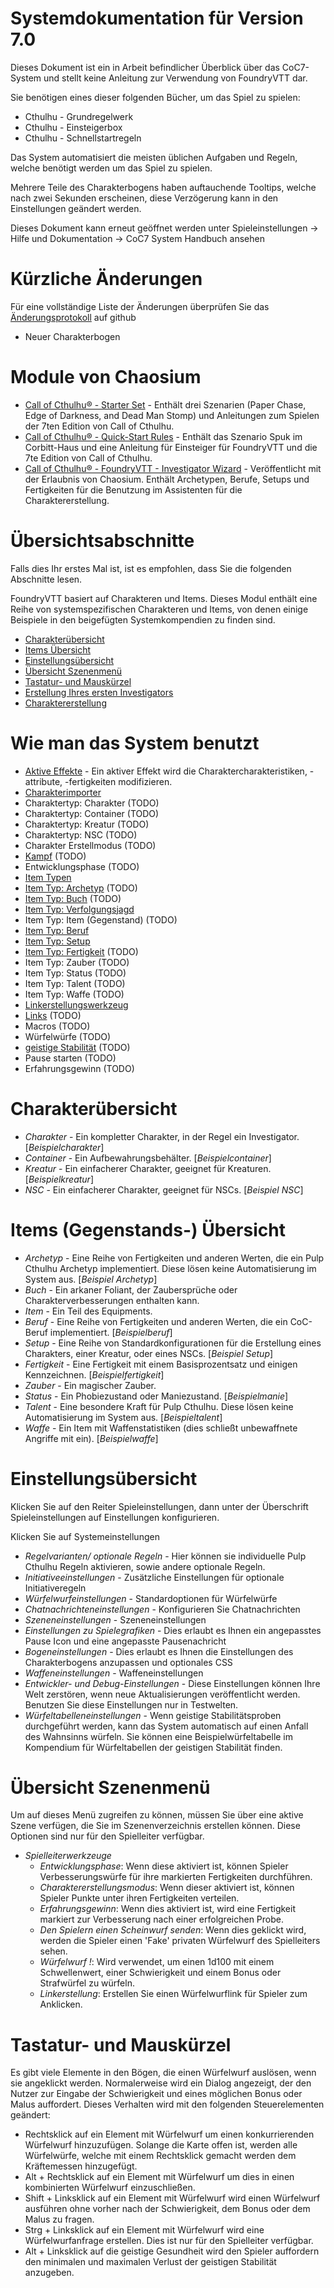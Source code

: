 # Systemdokumentation für Version 7.0

Dieses Dokument ist ein in Arbeit befindlicher Überblick über das CoC7-System und stellt keine Anleitung zur Verwendung von FoundryVTT dar.

Sie benötigen eines dieser folgenden Bücher, um das Spiel zu spielen:

- Cthulhu - Grundregelwerk
- Cthulhu - Einsteigerbox
- Cthulhu - Schnellstartregeln

Das System automatisiert die meisten üblichen Aufgaben und Regeln, welche benötigt werden um das Spiel zu spielen.

Mehrere Teile des Charakterbogens haben auftauchende Tooltips, welche nach zwei Sekunden erscheinen, diese Verzögerung kann in den Einstellungen geändert werden.

Dieses Dokument kann erneut geöffnet werden unter Spieleinstellungen -> Hilfe und Dokumentation -> CoC7 System Handbuch ansehen

# Kürzliche Änderungen

Für eine vollständige Liste der Änderungen überprüfen Sie das [Änderungsprotokoll](https://github.com/Miskatonic-Investigative-Society/CoC7-FoundryVTT/blob/develop/.github/CHANGELOG.md) auf github

- Neuer Charakterbogen

# Module von Chaosium

- [Call of Cthulhu® - Starter Set](https://foundryvtt.com/packages/cha-coc-fvtt-en-starterset) - Enthält drei Szenarien (Paper Chase, Edge of Darkness, and Dead Man Stomp) und Anleitungen zum Spielen der 7ten Edition von Call of Cthulhu.
- [Call of Cthulhu® - Quick-Start Rules](https://foundryvtt.com/packages/cha-coc-fvtt-en-quickstart) - Enthält das Szenario Spuk im Corbitt-Haus und eine Anleitung für Einsteiger für FoundryVTT und die 7te Edition von Call of Cthulhu.
- [Call of Cthulhu® - FoundryVTT - Investigator Wizard](https://foundryvtt.com/packages/call-of-cthulhu-foundryvtt-investigator-wizard) - Veröffentlicht mit der Erlaubnis von Chaosium. Enthält Archetypen, Berufe, Setups und Fertigkeiten für die Benutzung im Assistenten für die Charaktererstellung.

# Übersichtsabschnitte

Falls dies Ihr erstes Mal ist, ist es empfohlen, dass Sie die folgenden Abschnitte lesen.

FoundryVTT basiert auf Charakteren und Items. Dieses Modul enthält eine Reihe von systemspezifischen Charakteren und Items, von denen einige Beispiele in den beigefügten Systemkompendien zu finden sind.

- [Charakterübersicht](#actor-overview)
- [Items Übersicht](#items-overview)
- [Einstellungsübersicht](#settings-overview)
- [Übersicht Szenenmenü](#call-of-cthulhu-scene-menu)
- [Tastatur- und Mauskürzel](#keyboard-and-mouse-shortcuts)
- [Erstellung Ihres ersten Investigators](first_investigator.md)
- [Charaktererstellung](character_creation.md)

# Wie man das System benutzt

- [Aktive Effekte](effects.md) - Ein aktiver Effekt wird die Charaktercharakteristiken, -attribute, -fertigkeiten modifizieren.
- [Charakterimporter](actor_importer.md)
- Charaktertyp: Charakter (TODO)
- Charaktertyp: Container (TODO)
- Charaktertyp: Kreatur (TODO)
- Charaktertyp: NSC (TODO)
- Charakter Erstellmodus (TODO)
- [Kampf](combat.md) (TODO)
- Entwicklungsphase (TODO)
- [Item Typen](items.md)
- [Item Typ: Archetyp](item_archetype.md) (TODO)
- [Item Typ: Buch](item_book.md) (TODO)
- [Item Typ: Verfolgungsjagd](chases.md)
- Item Typ: Item (Gegenstand) (TODO)
- [Item Typ: Beruf](item_occupation.md)
- [Item Typ: Setup](item_setup.md)
- [Item Typ: Fertigkeit](item_skill.md) (TODO)
- Item Typ: Zauber (TODO)
- Item Typ: Status (TODO)
- Item Typ: Talent (TODO)
- Item Typ: Waffe (TODO)
- [Linkerstellungswerkzeug](link_creation_window.md)
- [Links](links.md) (TODO)
- Macros (TODO)
- Würfelwürfe (TODO)
- [geistige Stabilität](sanity.md) (TODO)
- Pause starten (TODO)
- Erfahrungsgewinn (TODO)

# Charakterübersicht

- _Charakter_ - Ein kompletter Charakter, in der Regel ein Investigator. [_Beispielcharakter_]
- _Container_ - Ein Aufbewahrungsbehälter. [_Beispielcontainer_]
- _Kreatur_ - Ein einfacherer Charakter, geeignet für Kreaturen. [_Beispielkreatur_]
- _NSC_ - Ein einfacherer Charakter, geeignet für NSCs. [_Beispiel NSC_]

# Items (Gegenstands-) Übersicht

- _Archetyp_ - Eine Reihe von Fertigkeiten und anderen Werten, die ein Pulp Cthulhu Archetyp implementiert. Diese lösen keine Automatisierung im System aus. [_Beispiel Archetyp_]
- _Buch_ - Ein arkaner Foliant, der Zaubersprüche oder Charakterverbesserungen enthalten kann.
- _Item_ - Ein Teil des Equipments.
- _Beruf_ - Eine Reihe von Fertigkeiten und anderen Werten, die ein CoC-Beruf implementiert. [_Beispielberuf_]
- _Setup_ - Eine Reihe von Standardkonfigurationen für die Erstellung eines Charakters, einer Kreatur, oder eines NSCs. [_Beispiel Setup_]
- _Fertigkeit_ - Eine Fertigkeit mit einem Basisprozentsatz und einigen Kennzeichnen. [_Beispielfertigkeit_]
- _Zauber_ - Ein magischer Zauber.
- _Status_ - Ein Phobiezustand oder Maniezustand. [_Beispielmanie_]
- _Talent_ - Eine besondere Kraft für Pulp Cthulhu. Diese lösen keine Automatisierung im System aus. [_Beispieltalent_]
- _Waffe_ - Ein Item mit Waffenstatistiken (dies schließt unbewaffnete Angriffe mit ein). [_Beispielwaffe_]

# Einstellungsübersicht

Klicken Sie auf den Reiter Spieleinstellungen, dann unter der Überschrift Spieleinstellungen auf Einstellungen konfigurieren.

Klicken Sie auf Systemeinstellungen

- _Regelvarianten/ optionale Regeln_ - Hier können sie individuelle Pulp Cthulhu Regeln aktivieren, sowie andere optionale Regeln.
- _Initiativeeinstellungen_ - Zusätzliche Einstellungen für optionale Initiativeregeln
- _Würfelwurfeinstellungen_ - Standardoptionen für Würfelwürfe
- _Chatnachrichteneinstellungen_ - Konfigurieren Sie Chatnachrichten
- _Szeneneinstellungen_ - Szeneneinstellungen
- _Einstellungen zu Spielegrafiken_ - Dies erlaubt es Ihnen ein angepasstes Pause Icon und eine angepasste Pausenachricht
- _Bogeneinstellungen_ - Dies erlaubt es Ihnen die Einstellungen des Charakterbogens anzupassen und optionales CSS
- _Waffeneinstellungen_ - Waffeneinstellungen
- _Entwickler- und Debug-Einstellungen_ - Diese Einstellungen können Ihre Welt zerstören, wenn neue Aktualisierungen veröffentlicht werden. Benutzen Sie diese Einstellungen nur in Testwelten.
- _Würfeltabelleneinstellungen_ - Wenn geistige Stabilitätsproben durchgeführt werden, kann das System automatisch auf einen Anfall des Wahnsinns würfeln. Sie können eine Beispielwürfeltabelle im Kompendium für Würfeltabellen der geistigen Stabilität finden.

# Übersicht Szenenmenü

Um auf dieses Menü zugreifen zu können, müssen Sie über eine aktive Szene verfügen, die Sie im Szenenverzeichnis erstellen können. Diese Optionen sind nur für den Spielleiter verfügbar.

- _Spielleiterwerkzeuge_
	- _Entwicklungsphase_: Wenn diese aktiviert ist, können Spieler Verbesserungswürfe für ihre markierten Fertigkeiten durchführen.
	- _Charaktererstellungsmodus_: Wenn dieser aktiviert ist, können Spieler Punkte unter ihren Fertigkeiten verteilen.
	- _Erfahrungsgewinn_: Wenn dies aktiviert ist, wird eine Fertigkeit markiert zur Verbesserung nach einer erfolgreichen Probe.
	- _Den Spielern einen Scheinwurf senden_: Wenn dies geklickt wird, werden die Spieler einen 'Fake' privaten Würfelwurf des Spielleiters sehen.
	- _Würfelwurf !_: Wird verwendet, um einen 1d100 mit einem Schwellenwert, einer Schwierigkeit und einem Bonus oder Strafwürfel zu würfeln.
	- _Linkerstellung_: Erstellen Sie einen Würfelwurflink für Spieler zum Anklicken.

# Tastatur- und Mauskürzel

Es gibt viele Elemente in den Bögen, die einen Würfelwurf auslösen, wenn sie angeklickt werden. Normalerweise wird ein Dialog angezeigt, der den Nutzer zur Eingabe der Schwierigkeit und eines möglichen Bonus oder Malus auffordert. Dieses Verhalten wird mit den folgenden Steuerelementen geändert:

- Rechtsklick auf ein Element mit Würfelwurf um einen konkurrierenden Würfelwurf hinzuzufügen. Solange die Karte offen ist, werden alle Würfelwürfe, welche mit einem Rechtsklick gemacht werden dem Kräftemessen hinzugefügt.
- Alt + Rechtsklick auf ein Element mit Würfelwurf um dies in einen kombinierten Würfelwurf einzuschließen.
- Shift + Linksklick auf ein Element mit Würfelwurf wird einen Würfelwurf ausführen ohne vorher nach der Schwierigkeit, dem Bonus oder dem Malus zu fragen.
- Strg + Linksklick auf ein Element mit Würfelwurf wird eine Würfelwurfanfrage erstellen. Dies ist nur für den Spielleiter verfügbar.
- Alt + Linksklick auf die geistige Gesundheit wird den Spieler auffordern den minimalen und maximalen Verlust der geistigen Stabilität anzugeben.
